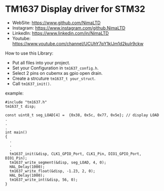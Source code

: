# TM1637 Display driver for STM32

 *	WebSite:    https://www.github.com/NimaLTD
 *	Instagram:  https://www.instagram.com/github.NimaLTD
 *	LinkedIn:   https://www.linkedin.com/in/NimaLTD
 *	Youtube:    https://www.youtube.com/channel/UCUhY7qY1klJm1d2kulr9ckw

How to use this Library:
* Put all files into your project.
* Set your Configuration in `tm1637_config.h`.
* Select 2 pins on cubemx as gpio open drain.
* Create a strcuture `tm1637_t your_struct`.
* Call `tm1637_init()`.

example:

```
#include "tm1637.h"
tm1637_t disp;

const uint8_t seg_LOAD[4] =  {0x38, 0x5c, 0x77, 0x5e}; // display LOAD
.
.
.
int main()
{
  .
  .
  .
  tm1637_init(&disp, CLK1_GPIO_Port, CLK1_Pin, DIO1_GPIO_Port, DIO1_Pin);
  tm1637_write_segment(&disp, seg_LOAD, 4, 0);
  HAL_Delay(1000);
  tm1637_write_float(&disp, -1.23, 2, 0);
  HAL_Delay(1000);
  tm1637_write_int(&disp, 56, 0);
}

```
